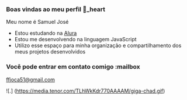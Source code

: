 ### Boas vindas ao meu perfil 💛_heart

Meu nome é Samuel José

- Estou estudando na [Alura](https://www.alura.com.br)
- Estou me desenvolvendo na linguagem JavaScript
- Utilizo esse espaço para minha organização e compartilhamento dos meus projetos desenvolvidos

### Você pode entrar em contato comigo :mailbox

ffjoca51@gmail.com

![.]
(https://media.tenor.com/TLhWkKdr770AAAAM/giga-chad.gif)
